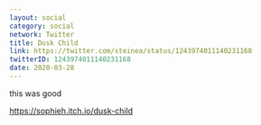 ```yaml
---
layout: social
category: social
network: Twitter
title: Dusk Child
link: https://twitter.com/steinea/status/1243974011140231168
twitterID: 1243974011140231168
date: 2020-03-28
---
```


this was good

<https://sophieh.itch.io/dusk-child>
